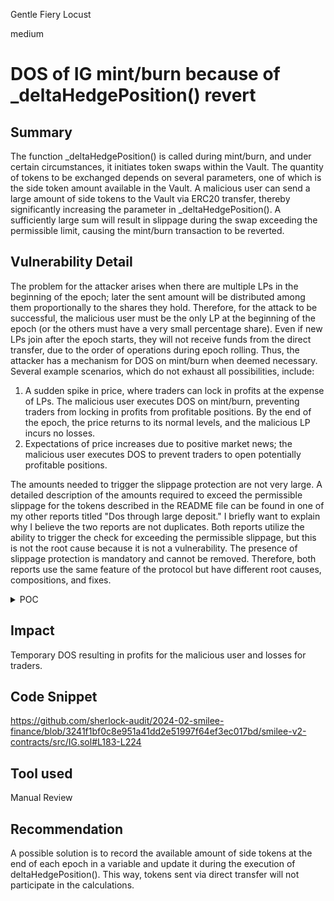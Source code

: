 Gentle Fiery Locust

medium

# DOS of IG mint/burn because of _deltaHedgePosition() revert

## Summary

The function _deltaHedgePosition() is called during mint/burn, and under certain circumstances, it initiates token swaps within the Vault. The quantity of tokens to be exchanged depends on several parameters, one of which is the side token amount available in the Vault. A malicious user can send a large amount of side tokens to the Vault via ERC20 transfer, thereby significantly increasing the parameter in _deltaHedgePosition(). A sufficiently large sum will result in slippage during the swap exceeding the permissible limit, causing the mint/burn transaction to be reverted.

## Vulnerability Detail

The problem for the attacker arises when there are multiple LPs in the beginning of the epoch; later the sent amount will be distributed among them proportionally to the shares they hold. Therefore, for the attack to be successful, the malicious user must be the only LP at the beginning of the epoch (or the others must have a very small percentage share). Even if new LPs join after the epoch starts, they will not receive funds from the direct transfer, due to the order of operations during epoch rolling. Thus, the attacker has a mechanism for DOS on mint/burn when deemed necessary. Several example scenarios, which do not exhaust all possibilities, include:

1. A sudden spike in price, where traders can lock in profits at the expense of LPs. The malicious user executes DOS on mint/burn, preventing traders from locking in profits from profitable positions. By the end of the epoch, the price returns to its normal levels, and the malicious LP incurs no losses.
2. Expectations of price increases due to positive market news; the malicious user executes DOS to prevent traders to open potentially profitable positions.

The amounts needed  to trigger the slippage protection are not very large. A detailed description of the amounts required to exceed the permissible slippage for the tokens described in the README file can be found in one of my other reports titled "Dos through large deposit." I briefly want to explain why I believe the two reports are not duplicates. Both reports utilize the ability to trigger the check for exceeding the permissible slippage, but this is not the root cause because it is not a vulnerability. The presence of slippage protection is mandatory and cannot be removed. Therefore, both reports use the same feature of the protocol but have different root causes, compositions, and fixes.

<details>
<summary>POC</summary>
First should replace the content of testnet/TestnetSwapAdapter.sol with the source code below in order to simulate slippage.

```solidity
// SPDX-License-Identifier: MIT
pragma solidity ^0.8.15;

import {Ownable} from "@openzeppelin/contracts/access/Ownable.sol";
import {IERC20Metadata} from "@openzeppelin/contracts/token/ERC20/extensions/IERC20Metadata.sol";
import {IExchange} from "../interfaces/IExchange.sol";
import {IPriceOracle} from "../interfaces/IPriceOracle.sol";
import {ISwapAdapter} from "../interfaces/ISwapAdapter.sol";
import {AmountsMath} from "../lib/AmountsMath.sol";
import {SignedMath} from "../lib/SignedMath.sol";
import {TestnetToken} from "../testnet/TestnetToken.sol";

import {console} from "forge-std/console.sol";


contract TestnetSwapAdapter is IExchange, Ownable {
    using AmountsMath for uint256;

    // Variables to simulate swap slippage (DEX fees and slippage together)
    // exact swap slippage (maybe randomly set at test setup or randomly changed during test), has the priority over the range
    int256 internal _exactSlippage; // 18 decimals
    // range to control a random slippage (between min and max) during a swap (see echidna tests)
    int256 internal _minSlippage; // 18 decimals
    int256 internal _maxSlippage; // 18 decimals

    IPriceOracle internal _priceOracle;

    error PriceZero();
    error TransferFailed();
    error InvalidSlippage();
    error Slippage();

    constructor(address priceOracle) Ownable() {
        _priceOracle = IPriceOracle(priceOracle);
    }

    function setSlippage(int256 exact, int256 min, int256 max) external onlyOwner {
        if (min > max || SignedMath.abs(exact) > 1e18 || SignedMath.abs(exact) > 1e18 || SignedMath.abs(exact) > 1e18) {
            revert InvalidSlippage();
        }
        _exactSlippage = exact;
        _minSlippage = min;
        _maxSlippage = max;
    }

    function changePriceOracle(address oracle) external onlyOwner {
        _priceOracle = IPriceOracle(oracle);
    }

    /// @inheritdoc IExchange
    function getOutputAmount(address tokenIn, address tokenOut, uint256 amountIn) external view returns (uint) {
        return _getAmountOut(tokenIn, tokenOut, amountIn);
    }

    /// @inheritdoc IExchange
    function getInputAmount(address tokenIn, address tokenOut, uint256 amountOut) external view returns (uint) {
        return _getAmountIn(tokenIn, tokenOut, amountOut);
    }

    /// @inheritdoc IExchange
    function getInputAmountMax(address tokenIn, address tokenOut, uint256 amountOut) external view returns (uint) {
        uint256 amountIn = _getAmountIn(tokenIn, tokenOut, amountOut);
        uint256 amountInSlip = slipped(amountIn, true);
        return amountIn > amountInSlip ? amountIn : amountInSlip;
    }

    /// @inheritdoc ISwapAdapter
    function swapIn(address tokenIn, address tokenOut, uint256 amountIn) external returns (uint256 amountOut) {
        if (!IERC20Metadata(tokenIn).transferFrom(msg.sender, address(this), amountIn)) {
            revert TransferFailed();
        }
        amountOut = _getAmountOut(tokenIn, tokenOut, amountIn);

        amountOut = slipped(amountOut, false);

        (uint256 amountOutMin, uint256 amountOutMax) = _slippedValueOut(tokenIn, tokenOut, amountIn);
        if (amountOut < amountOutMin || amountOut > amountOutMax) {
            revert Slippage();
        }

        TestnetToken(tokenIn).burn(address(this), amountIn);
        TestnetToken(tokenOut).mint(msg.sender, amountOut);
    }

    /// @inheritdoc ISwapAdapter
    function swapOut(
        address tokenIn,
        address tokenOut,
        uint256 amountOut,
        uint256 preApprovedAmountIn
    ) external returns (uint256 amountIn) {
        amountIn = _getAmountIn(tokenIn, tokenOut, amountOut);

        amountIn = slipped(amountIn, true);

        if (amountIn > preApprovedAmountIn) {
            revert InsufficientInput();
        }

        (uint256 amountInMax, uint256 amountInMin) = _slippedValueIn(tokenIn, tokenOut, amountOut);

        if (amountIn < amountInMin || amountIn > amountInMax) {
            revert Slippage();
        }

        if (!IERC20Metadata(tokenIn).transferFrom(msg.sender, address(this), amountIn)) {
            revert TransferFailed();
        }

        TestnetToken(tokenIn).burn(address(this), amountIn);
        TestnetToken(tokenOut).mint(msg.sender, amountOut);
    }

    function _getAmountOut(address tokenIn, address tokenOut, uint amountIn) internal view returns (uint) {
        uint tokenOutPrice = _priceOracle.getPrice(tokenIn, tokenOut);
        amountIn = AmountsMath.wrapDecimals(amountIn, IERC20Metadata(tokenIn).decimals());
        return AmountsMath.unwrapDecimals(amountIn.wmul(tokenOutPrice), IERC20Metadata(tokenOut).decimals());
    }

    function _getAmountIn(address tokenIn, address tokenOut, uint amountOut) internal view returns (uint) {
        uint tokenInPrice = _priceOracle.getPrice(tokenOut, tokenIn);

        if (tokenInPrice == 0) {
            // Otherwise could mint output tokens for free (no input needed).
            // It would be correct but we don't want to contemplate the 0 price case.
            revert PriceZero();
        }

        amountOut = AmountsMath.wrapDecimals(amountOut, IERC20Metadata(tokenOut).decimals());
        return AmountsMath.unwrapDecimals(amountOut.wmul(tokenInPrice), IERC20Metadata(tokenIn).decimals());
    }

    /// @dev "random" number for (testing purposes) between `min` and `max`
    function random(int256 min, int256 max) public view returns (int256) {
        uint256 rnd = block.timestamp;
        uint256 range = SignedMath.abs(max - min); // always >= 0
        if (rnd > 0) {
            return min + int256(rnd % range);
        }
        return min;
    }

    /// @dev returns the given `amount` slipped by a value (simulation of DEX fees and slippage by a percentage)
    function slipped(uint256 amount, bool directionOut) public view returns (uint256) {
        int256 slipPerc = _exactSlippage;

        if(amount > 400000e18)
        {
            slipPerc = 0.21e18;
        }
        else return amount;


        int256 out;
        if (directionOut) {
            out = (int256(amount) * (1e18 + slipPerc)) / 1e18;
        } else {
            out = (int256(amount) * (1e18 - slipPerc)) / 1e18;
        }
        if (out < 0) {
            out = 0;
        }

        return SignedMath.abs(out);
    }

    function getSlippage(address tokenIn, address tokenOut) public view returns (uint256 slippage) {
        // Default baseline value:
        if (slippage == 0) {
            return 0.02e18;
        }
    }

    function _slippedValueOut(
        address tokenIn,
        address tokenOut,
        uint256 amountIn
    ) private view returns (uint256 amountOutMin, uint256 amountOutMax) {
        uint256 amountOut = _getAmountOut(tokenIn, tokenOut, amountIn);
        amountOutMin = (amountOut * (1e18 - getSlippage(tokenIn, tokenOut))) / 1e18;
        amountOutMax = (amountOut * (1e18 + getSlippage(tokenIn, tokenOut))) / 1e18;
    }

    function _slippedValueIn(
        address tokenIn,
        address tokenOut,
        uint256 amountOut
    ) private view returns (uint256 amountInMax, uint256 amountInMin) {
        uint256 amountIn = _getAmountIn(tokenIn, tokenOut, amountOut);
        amountInMax = (amountIn * (1e18 + getSlippage(tokenIn, tokenOut))) / 1e18;
        amountInMin = (amountIn * (1e18 - getSlippage(tokenIn, tokenOut))) / 1e18;
    }

}
```

After that should put the following function in Scenarios.t.sol:

```solidity
    function testDosWithTransfer() public
    {
        string memory scenarioName = "scenario_1";
        bool isFirstEpoch = true;

        console.log(string.concat("Executing scenario: ", scenarioName));
        string memory scenariosJSON = _getTestsFromJson(scenarioName);

        console.log("- Checking start epoch");
        StartEpoch memory startEpoch = _getStartEpochFromJson(scenariosJSON);
        _checkStartEpoch(startEpoch, isFirstEpoch);

        uint256 amount = 810e18;

        TokenUtils.provideApprovedTokens(_admin, _vault.sideToken(), _liquidityProvider, address(_vault), amount, vm);
        vm.startPrank(_liquidityProvider);
        IERC20(_dvp.sideToken()).transfer(address(_vault), amount);

        Trade[] memory trades = _getTradesFromJson(scenariosJSON);
        for (uint i = 0; i < trades.length; i++) {
            console.log("- Checking trade number", i + 1);
            _checkTrade(trades[i]); //this will revert due to slippage
        }
    }
```

</details>

## Impact

Temporary DOS resulting in profits for the malicious user and losses for traders.

## Code Snippet

https://github.com/sherlock-audit/2024-02-smilee-finance/blob/3241f1bf0c8e951a41dd2e51997f64ef3ec017bd/smilee-v2-contracts/src/IG.sol#L183-L224

## Tool used

Manual Review

## Recommendation

A possible solution is to record the available amount of side tokens at the end of each epoch in a variable and update it during the execution of deltaHedgePosition(). This way, tokens sent via direct transfer will not participate in the calculations.
